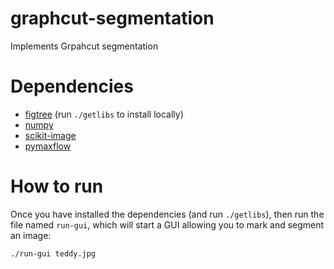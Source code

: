# graphcut-segmentation
Implements Grpahcut segmentation

# Dependencies
* [figtree](https://github.com/vmorariu/figtree) (run `./getlibs` to install locally)
* [numpy](https://numpy.org/)
* [scikit-image](https://scikit-image.org/)
* [pymaxflow](https://github.com/pmneila/PyMaxflow)

# How to run
Once you have installed the dependencies (and run `./getlibs`), then run the file named `run-gui`, which will start a GUI allowing you to mark and segment an image:
```
./run-gui teddy.jpg
```

